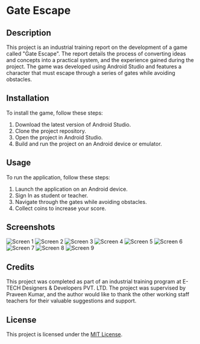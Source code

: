 # Gate Escape

## Description

This project is an industrial training report on the development of a game called "Gate Escape". The report details the process of converting ideas and concepts into a practical system, and the experience gained during the project. The game was developed using Android Studio and features a character that must escape through a series of gates while avoiding obstacles.

## Installation

To install the game, follow these steps:

1. Download the latest version of Android Studio.
2. Clone the project repository.
3. Open the project in Android Studio.
4. Build and run the project on an Android device or emulator.

## Usage

To run the application, follow these steps:

1. Launch the application on an Android device.
2. Sign In as student or teacher.
3. Navigate through the gates while avoiding obstacles.
4. Collect coins to increase your score.

## Screenshots
![Screen 1](./screenshots/image-008.png)
![Screen 2](./screenshots/image-010.png)
![Screen 3](./screenshots/image-009.png)
![Screen 4](./screenshots/image-011.png)
![Screen 5](./screenshots/image-012.png)
![Screen 6](./screenshots/image-013.png)
![Screen 7](./screenshots/image-014.png)
![Screen 8](./screenshots/image-015.png)
![Screen 9](./screenshots/image-016.png)

## Credits

This project was completed as part of an industrial training program at E-TECH Designers & Developers PVT. LTD. The project was supervised by Praveen Kumar, and the author would like to thank the other working staff teachers for their valuable suggestions and support.

## License

This project is licensed under the [MIT License](https://opensource.org/licenses/MIT).
